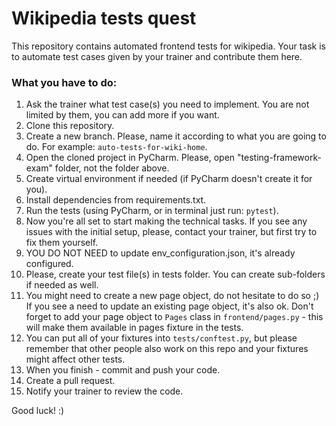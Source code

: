 # Wikipedia tests quest

This repository contains automated frontend tests for wikipedia. 
Your task is to automate test cases given by your trainer and contribute them here.

### What you have to do:
1. Ask the trainer what test case(s) you need to implement. You are not limited by them, you can add more if you want.
2. Clone this repository.
3. Create a new branch. Please, name it according to what you are going to do. For example: `auto-tests-for-wiki-home`.
4. Open the cloned project in PyCharm. Please, open "testing-framework-exam" folder, not the folder above.
5. Create virtual environment if needed (if PyCharm doesn't create it for you).
6. Install dependencies from requirements.txt.
7. Run the tests (using PyCharm, or in terminal just run: `pytest`).
8. Now you're all set to start making the technical tasks. If you see any issues with the initial setup, please,
contact your trainer, but first try to fix them yourself.
9. YOU DO NOT NEED to update env_configuration.json, it's already configured.
10. Please, create your test file(s) in tests folder. You can create sub-folders if needed as well. 
11. You might need to create a new page object, do not hesitate to do so ;) If you see a need to update an existing 
page object, it's also ok. Don't forget to add your page object to `Pages` class in `frontend/pages.py` - this will
make them available in pages fixture in the tests. 
12. You can put all of your fixtures into `tests/conftest.py`, but please remember that other people also work on
this repo and your fixtures might affect other tests. 
13. When you finish - commit and push your code. 
14. Create a pull request. 
15. Notify your trainer to review the code.

Good luck! :) 
